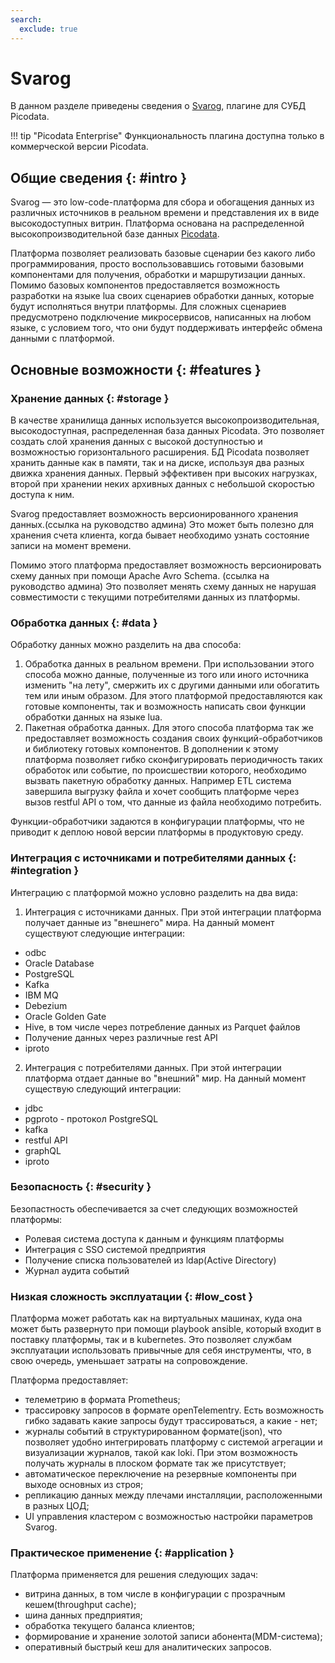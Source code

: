 ```yaml
---
search:
  exclude: true
---
```


# Svarog

В данном разделе приведены сведения о
[Svarog](https://git.picodata.io/picodata/Svarog), плагине для
СУБД Picodata.

!!! tip "Picodata Enterprise"
    Функциональность плагина доступна только в коммерческой версии Picodata.

## Общие сведения {: #intro }

Svarog — это low-code-платформа для сбора и обогащения данных из различных источников
в реальном времени и представления их в виде высокодоступных витрин. Платформа основана
на распределенной высокопроизводительной базе данных [Picodata](https://picodata.io/picodata/).

Платформа позволяет реализовать базовые сценарии без какого либо программирования, просто
воспользовавшись готовыми базовыми компонентами для получения, обработки и маршрутизации данных.
Помимо базовых компонентов предоставляется возможность разработки на языке lua своих сценариев
обработки данных, которые будут исполняться внутри платформы. Для сложных сценариев предусмотрено
подключение микросервисов, написанных на любом языке, с условием того, что они будут поддерживать
интерфейс обмена данными с платформой.

## Основные возможности {: #features }

### Хранение данных {: #storage }

В качестве хранилища данных используется высокопроизводительная, высокодоступная, распределенная
база данных Picodata. Это позволяет создать слой хранения данных с высокой доступностью и
возможностью горизонтального расширения. БД Picodata позволяет хранить данные как в памяти, так
и на диске, используя два разных движка хранения данных. Первый эффективен при высоких нагрузках,
второй при хранении неких архивных данных с небольшой скоростью доступа к ним.

Svarog предоставляет возможность версионированного хранения данных.(ссылка на руководство админа)
Это может быть полезно для хранения счета клиента, когда бывает необходимо узнать состояние записи на момент времени.

Помимо этого платформа предоставляет возможность версионировать схему данных при помощи Apache Avro Schema. (ссылка на руководство админа)
Это позволяет менять схему данных не нарушая совместимости с текущими потребителями данных из платформы.

### Обработка данных {: #data }

Обработку данных можно разделить на два способа:
1. Обработка данных в реальном времени. При использовании этого способа можно данные, полученные из того или иного источника
изменить "на лету", смержить их с другими данными или обогатить тем или иным образом. Для этого платформой предоставляются
как готовые компоненты, так и возможность написать свои функции обработки данных на языке lua.
1. Пакетная обработка данных. Для этого способа платформа так же предоставляет возможность создания своих функций-обработчиков
и библиотеку готовых компонентов. В дополнении к этому платформа позволяет гибко сконфигурировать периодичность таких обработок
или событие, по происшествии которого, необходимо вызвать пакетную обработку данных. Например ETL система завершила выгрузку файла
и хочет сообщить платформе через вызов restful API о том, что данные из файла необходимо потребить.

Функции-обработчики задаются в конфигурации платформы, что не приводит к деплою новой версии платформы в продуктовую среду.

### Интеграция с источниками и потребителями данных {: #integration }

Интеграцию с платформой можно условно разделить на два вида:
1. Интеграция с источниками данных. При этой интеграции платформа получает данные из "внешнего" мира.
   На данный момент существуют следующие интеграции:
  - odbc
  - Oracle Database
  - PostgreSQL
  - Kafka
  - IBM MQ
  - Debezium
  - Oracle Golden Gate
  - Hive, в том числе через потребление данных из Parquet файлов
  - Получение данных через различные rest API
  - iproto
2. Интеграция с потребителями данных. При этой интеграции платформа отдает данные во "внешний" мир.
   На данный момент существую следующий интеграции:
  - jdbc
  - pgproto - протокол PostgreSQL
  - kafka
  - restful API
  - graphQL
  - iproto

### Безопасность {: #security }

Безопастность обеспечивается за счет следующих возможностей платформы:
- Ролевая система доступа к данным и функциям платформы
- Интеграция с SSO системой предприятия
- Получение списка пользователей из ldap(Active Directory)
- Журнал аудита событий

### Низкая сложность эксплуатации {: #low_cost }

Платформа может работать как на виртуальных машинах, куда она может быть развернуто при помощи playbook ansible,
который входит в поставку платформы, так и в kubernetes. Это позволяет службам эксплуатации использовать привычные
для себя инструменты, что, в свою очередь, уменьшает затраты на сопровождение.

Платформа предоставляет:
- телеметрию в формата Prometheus;
- трассировку запросов в формате openTelementry. Есть возможность гибко задавать какие запросы будут трассироваться,
  а какие - нет;
- журналы событий в структурированном формате(json), что позволяет удобно интегрировать платформу с системой агрегации
  и визуализации журналов, такой как loki. При этом возможность получать журналы в плоском формате так же присутствует;
- автоматическое переключение на резервные компоненты при выходе основных из строя;
- репликацию данных между плечами инсталляции, расположенными в разных ЦОД;
- UI управления кластером с возможностью настройки параметров Svarog.

### Практическое применение {: #application }

Платформа применяется для решения следующих задач:
- витрина данных, в том числе в конфигурации с прозрачным кешем(throughput cache);
- шина данных предприятия;
- обработка текущего баланса клиентов;
- формирование и хранение золотой записи абонента(MDM-система);
- оперативный быстрый кеш для аналитических запросов.
